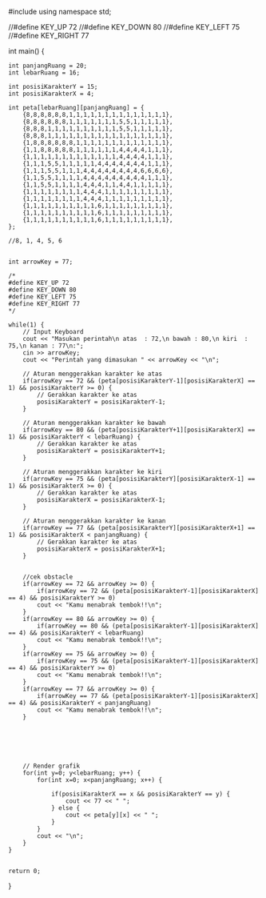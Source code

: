 #include <iostream>
using namespace std;

//#define KEY_UP 72
//#define KEY_DOWN 80
//#define KEY_LEFT 75
//#define KEY_RIGHT 77

int main() {
    
    int panjangRuang = 20;
    int lebarRuang = 16; 
    
    int posisiKarakterY = 15;
    int posisiKarakterX = 4;
        
    int peta[lebarRuang][panjangRuang] = {
        {8,8,8,8,8,8,1,1,1,1,1,1,1,1,1,1,1,1,1,1},
        {8,8,8,8,8,8,1,1,1,1,1,1,1,5,5,1,1,1,1,1},
        {8,8,8,1,1,1,1,1,1,1,1,1,1,5,5,1,1,1,1,1},
        {8,8,8,1,1,1,1,1,1,1,1,1,1,1,1,1,1,1,1,1},
        {1,8,8,8,8,8,8,1,1,1,1,1,1,1,1,1,1,1,1,1},
        {1,1,8,8,8,8,8,1,1,1,1,1,1,4,4,4,4,1,1,1},
        {1,1,1,1,1,1,1,1,1,1,1,1,1,4,4,4,4,1,1,1},
        {1,1,1,5,5,1,1,1,1,1,4,4,4,4,4,4,4,1,1,1},
        {1,1,1,5,5,1,1,1,4,4,4,4,4,4,4,4,6,6,6,6},
        {1,1,5,5,1,1,1,1,4,4,4,4,4,4,4,4,4,1,1,1},
        {1,1,5,5,1,1,1,1,4,4,4,1,1,4,4,1,1,1,1,1},
        {1,1,1,1,1,1,1,1,4,4,4,1,1,1,1,1,1,1,1,1},
        {1,1,1,1,1,1,1,1,4,4,4,1,1,1,1,1,1,1,1,1},
        {1,1,1,1,1,1,1,1,1,1,6,1,1,1,1,1,1,1,1,1},
        {1,1,1,1,1,1,1,1,1,1,6,1,1,1,1,1,1,1,1,1},
        {1,1,1,1,1,1,1,1,1,1,6,1,1,1,1,1,1,1,1,1},
    };
    
    //8, 1, 4, 5, 6
    
    
    int arrowKey = 77;
    
    /*
    #define KEY_UP 72
    #define KEY_DOWN 80
    #define KEY_LEFT 75
    #define KEY_RIGHT 77
    */
    
    while(1) {
        // Input Keyboard
        cout << "Masukan perintah\n atas  : 72,\n bawah : 80,\n kiri  : 75,\n kanan : 77\n:";
        cin >> arrowKey;
        cout << "Perintah yang dimasukan " << arrowKey << "\n";
        
        // Aturan menggerakkan karakter ke atas
        if(arrowKey == 72 && (peta[posisiKarakterY-1][posisiKarakterX] == 1) && posisiKarakterY >= 0) {
            // Gerakkan karakter ke atas
            posisiKarakterY = posisiKarakterY-1;
        }
        
        // Aturan menggerakkan karakter ke bawah
        if(arrowKey == 80 && (peta[posisiKarakterY+1][posisiKarakterX] == 1) && posisiKarakterY < lebarRuang) {
            // Gerakkan karakter ke atas
            posisiKarakterY = posisiKarakterY+1;
        }
        
        // Aturan menggerakkan karakter ke kiri
        if(arrowKey == 75 && (peta[posisiKarakterY][posisiKarakterX-1] == 1) && posisiKarakterX >= 0) {
            // Gerakkan karakter ke atas
            posisiKarakterX = posisiKarakterX-1;
        }
        
        // Aturan menggerakkan karakter ke kanan
        if(arrowKey == 77 && (peta[posisiKarakterY][posisiKarakterX+1] == 1) && posisiKarakterX < panjangRuang) {
            // Gerakkan karakter ke atas
            posisiKarakterX = posisiKarakterX+1;
        }
        
        
        //cek obstacle
        if(arrowKey == 72 && arrowKey >= 0) {
        	if(arrowKey == 72 && (peta[posisiKarakterY-1][posisiKarakterX] == 4) && posisiKarakterY >= 0)
            cout << "Kamu menabrak tembok!!\n";
        }
        if(arrowKey == 80 && arrowKey >= 0) {
        	if(arrowKey == 80 && (peta[posisiKarakterY-1][posisiKarakterX] == 4) && posisiKarakterY < lebarRuang)
            cout << "Kamu menabrak tembok!!\n";
        }
        if(arrowKey == 75 && arrowKey >= 0) {
        	if(arrowKey == 75 && (peta[posisiKarakterY-1][posisiKarakterX] == 4) && posisiKarakterY >= 0)
            cout << "Kamu menabrak tembok!!\n";
        }
        if(arrowKey == 77 && arrowKey >= 0) {
        	if(arrowKey == 77 && (peta[posisiKarakterY-1][posisiKarakterX] == 4) && posisiKarakterY < panjangRuang)
            cout << "Kamu menabrak tembok!!\n";
        }
        
        
        
        
        
        
        // Render grafik
        for(int y=0; y<lebarRuang; y++) {
            for(int x=0; x<panjangRuang; x++) {
                
                if(posisiKarakterX == x && posisiKarakterY == y) {
                    cout << 77 << " ";
                } else {
                    cout << peta[y][x] << " ";
                }
            }
            cout << "\n";
        }
    }
     
    
    return 0;
}
